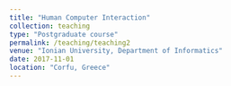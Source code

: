 ```yaml
---
title: "Human Computer Interaction"
collection: teaching
type: "Postgraduate course"
permalink: /teaching/teaching2
venue: "Ionian University, Department of Informatics"
date: 2017-11-01
location: "Corfu, Greece"
---
```

